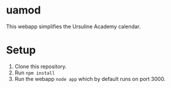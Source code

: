 uamod
=====
This webapp simplifies the Ursuline Academy calendar.

Setup
=====
1. Clone this repository.
2. Run `npm install` 
3. Run the webapp `node app` which by default runs on port 3000.
